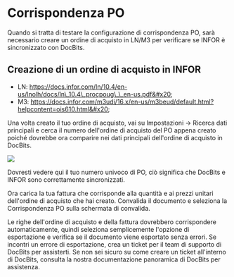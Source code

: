 # Corrispondenza PO

Quando si tratta di testare la configurazione di corrispondenza PO, sarà necessario creare un ordine di acquisto in LN/M3 per verificare se INFOR è sincronizzato con DocBits.&#x20;

## Creazione di un ordine di acquisto in INFOR

* LN: https://docs.infor.com/ln/10.4/en-us/lnolh/docs/ln\_10.4\_procpoug\_\_en-us.pdf&#x20;
* M3: https://docs.infor.com/m3udi/16.x/en-us/m3beud/default.html?helpcontent=ois610.html&#x20;

Una volta creato il tuo ordine di acquisto, vai su Impostazioni → Ricerca dati principali e cerca il numero dell'ordine di acquisto del PO appena creato poiché dovrebbe ora comparire nei dati principali dell'ordine di acquisto in DocBits.

![](https://lh7-us.googleusercontent.com/JKGJdww6uF6U5mc1s1X\_uCcEMPYeqcikfrFOFjxpxpuaNjw-XmzNmIV2G2x6R-ZpwN2KlZACQe5Hs\_UB26klGU5XZyu6srVVLPVkS9AgEDZ1SO75YF-4ZTIt-aAuxoyyoW5sNPLsl0UxXwk193QNrFs)

Dovresti vedere qui il tuo numero univoco di PO, ciò significa che DocBits e INFOR sono correttamente sincronizzati.

Ora carica la tua fattura che corrisponde alla quantità e ai prezzi unitari dell'ordine di acquisto che hai creato. Convalida il documento e seleziona la Corrispondenza PO sulla schermata di convalida.

Le righe dell'ordine di acquisto e della fattura dovrebbero corrispondere automaticamente, quindi seleziona semplicemente l'opzione di esportazione e verifica se il documento viene esportato senza errori. Se incontri un errore di esportazione, crea un ticket per il team di supporto di DocBits per assisterti. Se non sei sicuro su come creare un ticket all'interno di DocBits, consulta la nostra documentazione panoramica di DocBits per assistenza.
